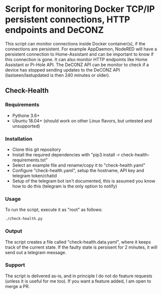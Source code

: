 # Script for monitoring Docker TCP/IP persistent connections, HTTP endpoints and DeCONZ

This script can monitor connections inside Docker container(s), if the connections are persistent. For example AppDaemon, NodeRED will have a persistent connection to Home-Assistant and can be important to know if this connection is gone. It can also monitor HTTP endpoints like Home Assistant or Pi-Hole API. The DeCONZ API can be monitor to check if a device has stopped sending updates to the DeCONZ API (lastseen/lastupdated is then 240 minutes or older).

## Check-Health

### Requirements
- Pythone 3.6+
- Ubuntu 18.04+ (should work on other Linux flavors, but untested and unsupported)

### Installation

- Clone this git repository
- Install the required dependencies with "pip3 install -r check-health-requirements.txt"
- Select an example file and rename/copy it to "check-health.yaml"
- Configure "check-health.yaml", setup the hostname, API key and telegram token/chatid
- Setup of the telegram bot isn't documented, this is assumed you know how to do this (telegram is the only option to notify)

### Usage
To run the script, execute it as "root" as follows:

```
./check-health.py
```

### Output
The script creates a file called "check-health.data.yaml", where it keeps track of the current state. If the faulty state is persisent for 2 minutes, it will send out a telegram message. 

### Support

The script is delivered as-is, and in principle I do not do feature requests (unless it is useful for me too). If you want a feature added, I am open to merge a PR.

